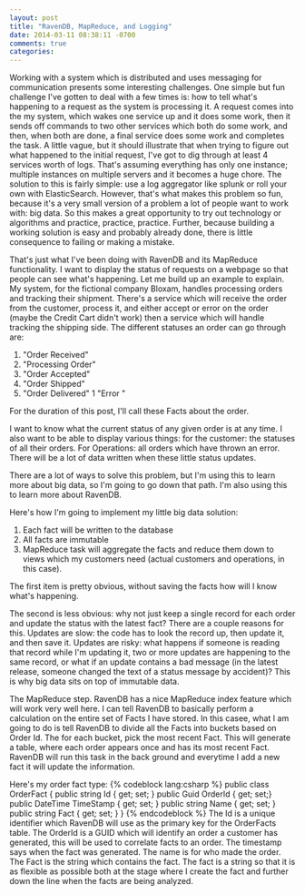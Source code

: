 ```yaml
---
layout: post
title: "RavenDB, MapReduce, and Logging"
date: 2014-03-11 08:38:11 -0700
comments: true
categories: 
---
```

Working with a system which is distributed and uses messaging for communication presents some interesting challenges.  One simple but fun challenge I've gotten to deal with a few times is:  how to tell what's happening to a request as the system is processing it.  A request comes into the my system, which wakes one service up and it does some work, then it sends off commands to two other services which both do some work, and then, when both are done, a final service does some work and completes the task.  A little vague, but it should illustrate that when trying to figure out what happened to the initial request, I've got to dig through at least 4 services worth of logs.  That's assuming everything has only one instance; multiple instances on multiple servers and it becomes a huge chore.  The solution to this is fairly simple:  use a log aggregator like splunk or roll your own with ElasticSearch.  However, that's what makes this problem so fun, because it's a very small version of a problem a lot of people want to work with: big data.  So this makes a great opportunity to try out technology or algorithms and practice, practice, practice.  Further, because building a working solution is easy and probably already done, there is little consequence to failing or making a mistake.
<!-- more -->

That's just what I've been doing with RavenDB and its MapReduce functionality.  I want to display the status of requests on a webpage so that people can see what's happening.  Let me build up an example to explain.  My system, for the fictional company Bloxam, handles processing orders and tracking their shipment.  There's a service which will receive the order from the customer, process it, and either accept or error on the order (maybe the Credit Cart didn't work) then a service which will handle tracking the shipping side.  The different statuses an order can go through are:

1. "Order Received"
1. "Processing Order"
1. "Order Accepted"
1. "Order Shipped"
1. "Order Delivered"
1  "Error <text description>"

For the duration of this post, I'll call these Facts about the order.

I want to know what the current status of any given order is at any time.  I also want to be able to display various things:  for the customer: the statuses of all their orders.  For Operations:  all orders which have thrown an error.  There will be a lot of data written when these little status updates.

There are a lot of ways to solve this problem, but I'm using this to learn more about big data, so I'm going to go down that path.  I'm also using this to learn more about RavenDB.

Here's how I'm going to implement my little big data solution:

1. Each fact will be written to the database
1. All facts are immutable
1. MapReduce task will aggregate the facts and reduce them down to views which my customers need (actual customers and operations, in this case).

The first item is pretty obvious, without saving the facts how will I know what's happening.

The second is less obvious:  why not just keep a single record for each order and update the status with the latest fact?  There are a couple reasons for this.  Updates are slow:  the code has to look the record up, then update it, and then save it.  Updates are risky:  what happens if someone is reading that record while I'm updating it, two or more updates are happening to the same record, or what if an update contains a bad message (in the latest release, someone changed the text of a status message by accident)?  This is why big data sits on top of immutable data.

The MapReduce step.  RavenDB has a nice MapReduce index feature which will work very well here.  I can tell RavenDB to basically perform a calculation on the entire set of Facts I have stored.  In this casee, what I am going to do is tell RavenDB to divide all the Facts into buckets based on Order Id.  The for each bucket, pick the most recent Fact.  This will generate a table, where each order appears once and has its most recent Fact.  RavenDB will run this task in the back ground and everytime I add a new fact it will update the information.

Here's my order fact type:
{% codeblock lang:csharp %}
public class OrderFact {
    public string Id { get; set; }
    public Guid OrderId { get; set;}
    public DateTime TimeStamp { get; set; }
    public string Name { get; set; }
    public string Fact { get; set; }
}
{% endcodeblock %}
The Id is a unique identifier which RavenDB will use as the primary key for the OrderFacts table.  The OrderId is a GUID which will identify an order a customer has generated, this will be used to correlate facts to an order.  The timestamp says when the fact was generated.  The name is for who made the order.  The Fact is the string which contains the fact.  The fact is a string so that it is as flexible as possible both at the stage where I create the fact and further down the line when the facts are being analyzed.